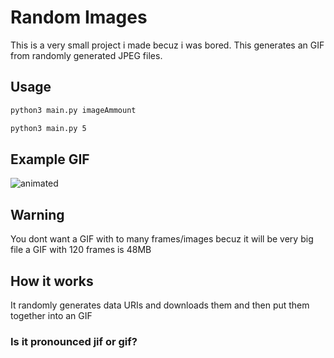 # Random Images
This is a very small project i made becuz i was bored.
This generates an GIF from randomly generated JPEG files.
## Usage
```bash
python3 main.py imageAmmount
```
```bash
python3 main.py 5
```
## Example GIF
![animated](https://github.com/KevinAlavik/RandomGIF/assets/95900603/fa663993-bab4-43d6-8e1b-ff27b0bfa420)
## Warning
You dont want a GIF with to many frames/images becuz it will be very big file a GIF with 120 frames is 48MB
## How it works
It randomly generates data URIs and downloads them and then put them together into an GIF
### Is it pronounced jif or gif?
